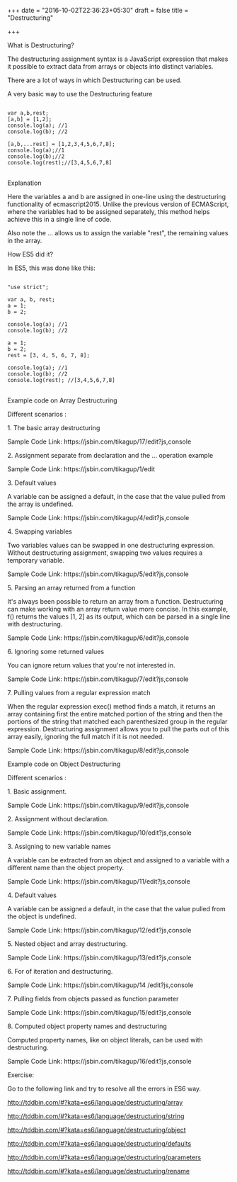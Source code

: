 +++
date = "2016-10-02T22:36:23+05:30"
draft = false
title = "Destructuring"

+++

<link rel="stylesheet" href="//cdnjs.cloudflare.com/ajax/libs/highlight.js/9.6.0/styles/androidstudio.min.css">
<script src="//cdnjs.cloudflare.com/ajax/libs/highlight.js/9.6.0/highlight.min.js"></script>
<script>hljs.initHighlightingOnLoad();</script>

<p class='custom-heading'>What is Destructuring?</p>
The destructuring assignment syntax is a JavaScript expression that makes it possible to extract data from <highlight>arrays</highlight> or <highlight>objects</highlight> into distinct variables.

There are a lot of ways in which Destructuring can be used.

<p class='custom-heading'>A very basic way to use the Destructuring feature</p>

<pre>
<code class="language-javascript">
var a,b,rest;
[a,b] = [1,2];
console.log(a); //1
console.log(b); //2

[a,b,...rest] = [1,2,3,4,5,6,7,8];
console.log(a);//1
console.log(b);//2
console.log(rest);//[3,4,5,6,7,8]
</code>
</pre>

<p class='custom-heading'>Explanation</p>

Here the variables a and b are assigned in one-line using the destructuring functionality of ecmascript2015. Unlike the previous version of ECMAScript, where the variables had to be assigned separately, this method helps achieve this in a single line of code.

Also note the <highlight>...</highlight> allows us to assign the variable "rest", the remaining values in the array.

<p class='custom-heading'>How ES5 did it?</p>

In ES5, this was done like this:

<pre>
<code class="language-javascript">
"use strict";

var a, b, rest;
a = 1;
b = 2;

console.log(a); //1
console.log(b); //2

a = 1;
b = 2;
rest = [3, 4, 5, 6, 7, 8];

console.log(a); //1
console.log(b); //2
console.log(rest); //[3,4,5,6,7,8]
</code>
</pre>

<p class='custom-heading'>Example code on Array Destructuring</p>
Different scenarios :

<p class='custom-sub-heading'>1. The basic array destructuring </p>
Sample Code Link:
<highlight> https://jsbin.com/tikagup/17/edit?js,console </highlight>

<p class="custom-sub-heading">2. Assignment separate from declaration and the <highlight>...</highlight> operation example</p>
<p>Sample Code Link:
  <highlight>https://jsbin.com/tikagup/1/edit</highlight></p>

<p class="custom-sub-heading">3. Default values</p>
<p>A variable can be assigned a default, in the case that the value pulled from the array is undefined.</p>
<p>Sample Code Link: <highlight>https://jsbin.com/tikagup/4/edit?js,console</highlight></p>

<p class="custom-sub-heading">4. Swapping variables</p>
<p>Two variables values can be swapped in one destructuring expression. Without destructuring assignment, swapping two values requires a temporary variable.</p>
<p>Sample Code Link: <highlight>https://jsbin.com/tikagup/5/edit?js,console</highlight></p>

<p class="custom-sub-heading">5. Parsing an array returned from a function</p>
<p>It's always been possible to return an array from a function. Destructuring can make working with an array return value more concise.
In this example, f() returns the values [1, 2] as its output, which can be parsed in a single line with destructuring.</p>
<p>Sample Code Link: <highlight>https://jsbin.com/tikagup/6/edit?js,console</highlight></p>

<p class="custom-sub-heading">6. Ignoring some returned values</p>
<p>You can ignore return values that you're not interested in.</p>
<p>Sample Code Link: <highlight>https://jsbin.com/tikagup/7/edit?js,console</highlight></p>

<p class="custom-sub-heading">7. Pulling values from a regular expression match</p>
<p>When the regular expression exec() method finds a match, it returns an array containing first the entire matched portion of the string and then the portions of the string that matched each parenthesized group in the regular expression. Destructuring assignment allows you to pull the parts out of this array easily, ignoring the full match if it is not needed.</p>
<p>Sample Code Link: <highlight>https://jsbin.com/tikagup/8/edit?js,console</highlight></p>

<p class='custom-heading'>Example code on Object Destructuring</p>
Different scenarios :

<p class='custom-sub-heading'>1. Basic assignment.</p>
<p>Sample Code Link: <highlight>https://jsbin.com/tikagup/9/edit?js,console</highlight></p>

<p class="custom-sub-heading">2. Assignment without declaration.</p>
<p>Sample Code Link: <highlight>https://jsbin.com/tikagup/10/edit?js,console</highlight></p>

<p class="custom-sub-heading">3. Assigning to new variable names</p>
<p>A variable can be extracted from an object and assigned to a variable with a different name than the object property.</p>
<p>Sample Code Link: <highlight>https://jsbin.com/tikagup/11/edit?js,console</highlight></p>

<p class="custom-sub-heading">4. Default values</p>
<p>A variable can be assigned a default, in the case that the value pulled from the object is undefined.</p>
<p>Sample Code Link: <highlight>https://jsbin.com/tikagup/12/edit?js,console</highlight></p>

<p class="custom-sub-heading">5. Nested object and array destructuring.</p>
<p>Sample Code Link: <highlight>https://jsbin.com/tikagup/13/edit?js,console</highlight></p>

<p class="custom-sub-heading">6. For of iteration and destructuring.</p>
<p>Sample Code Link: <highlight>https://jsbin.com/tikagup/14  /edit?js,console</highlight></p>

<p class="custom-sub-heading">7. Pulling fields from objects passed as function parameter</p>
<p>Sample Code Link: <highlight>https://jsbin.com/tikagup/15/edit?js,console</highlight></p>

<p class="custom-sub-heading">8. Computed object property names and destructuring</p>
<p>Computed property names, like on object literals, can be used with destructuring.</p>
<p>Sample Code Link: <highlight>https://jsbin.com/tikagup/16/edit?js,console</highlight></p>

<p class='custom-heading'>Exercise:</p>

Go to the following link and try to resolve all the errors in ES6 way.

http://tddbin.com/#?kata=es6/language/destructuring/array

http://tddbin.com/#?kata=es6/language/destructuring/string

http://tddbin.com/#?kata=es6/language/destructuring/object

http://tddbin.com/#?kata=es6/language/destructuring/defaults

http://tddbin.com/#?kata=es6/language/destructuring/parameters

http://tddbin.com/#?kata=es6/language/destructuring/rename
